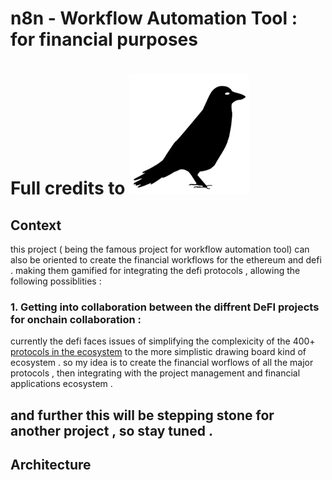 # n8n - Workflow Automation Tool : for financial purposes 


# Full credits to ![n8n.io - Workflow Automation](https://raw.githubusercontent.com/n8n-io/n8n/master/assets/n8n-logo.png)



## Context 


this project ( being the famous project for workflow automation tool) can  also be  oriented to create the financial workflows  for the ethereum and defi . making them gamified for integrating the defi protocols ,  allowing the following possiblities :

### 1. Getting into collaboration between the diffrent DeFI projects for onchain collaboration :

currently the defi faces issues of  simplifying the complexicity of the 400+ [protocols in the ecosystem](https://snapshot.page) to  the more simplistic  drawing board kind of ecosystem . so my idea is to create the financial worflows of all the major protocols , then integrating with the project management and financial applications ecosystem .

## and further this will be stepping stone for another project , so stay tuned .





## Architecture 







 
